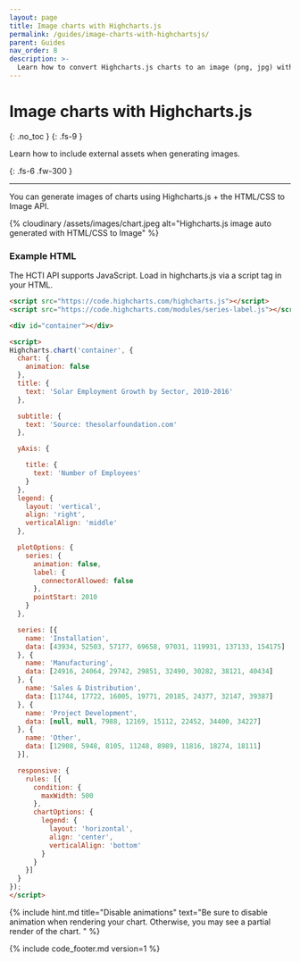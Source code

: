 ```yaml
---
layout: page
title: Image charts with Highcharts.js
permalink: /guides/image-charts-with-highchartsjs/
parent: Guides
nav_order: 8
description: >-
  Learn how to convert Highcharts.js charts to an image (png, jpg) with HTML/CSS to Image.
---
```

# Image charts with Highcharts.js
{: .no_toc }
{: .fs-9 }

Learn how to include external assets when generating images.

{: .fs-6 .fw-300 }

<hr>

You can generate images of charts using Highcharts.js + the HTML/CSS to Image API.

{% cloudinary /assets/images/chart.jpeg alt="Highcharts.js image auto generated with HTML/CSS to Image" %}


### Example HTML

The HCTI API supports JavaScript. Load in highcharts.js via a script tag in your HTML.

```html
<script src="https://code.highcharts.com/highcharts.js"></script>
<script src="https://code.highcharts.com/modules/series-label.js"></script>

<div id="container"></div>

<script>  
Highcharts.chart('container', {
  chart: {
    animation: false
  },
  title: {
    text: 'Solar Employment Growth by Sector, 2010-2016'
  },

  subtitle: {
    text: 'Source: thesolarfoundation.com'
  },

  yAxis: {

    title: {
      text: 'Number of Employees'
    }
  },
  legend: {
    layout: 'vertical',
    align: 'right',
    verticalAlign: 'middle'
  },

  plotOptions: {
    series: {
      animation: false,
      label: {
        connectorAllowed: false
      },
      pointStart: 2010
    }
  },

  series: [{
    name: 'Installation',
    data: [43934, 52503, 57177, 69658, 97031, 119931, 137133, 154175]
  }, {
    name: 'Manufacturing',
    data: [24916, 24064, 29742, 29851, 32490, 30282, 38121, 40434]
  }, {
    name: 'Sales & Distribution',
    data: [11744, 17722, 16005, 19771, 20185, 24377, 32147, 39387]
  }, {
    name: 'Project Development',
    data: [null, null, 7988, 12169, 15112, 22452, 34400, 34227]
  }, {
    name: 'Other',
    data: [12908, 5948, 8105, 11248, 8989, 11816, 18274, 18111]
  }],

  responsive: {
    rules: [{
      condition: {
        maxWidth: 500
      },
      chartOptions: {
        legend: {
          layout: 'horizontal',
          align: 'center',
          verticalAlign: 'bottom'
        }
      }
    }]
  }
});
</script>
```

{% include hint.md title="Disable animations" text="Be sure to disable animation when rendering your chart. Otherwise, you may see a partial render of the chart. " %}

{% include code_footer.md version=1 %}

